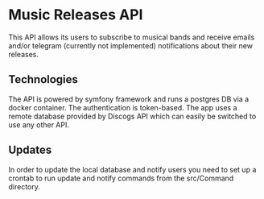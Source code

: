 # Music Releases API
This API allows its users to subscribe to musical bands and receive emails and/or telegram (currently not implemented) notifications about their new releases.

## Technologies
The API is powered by symfony framework and runs a postgres DB via a docker container. The authentication is token-based. The app uses a remote database provided by Discogs API which can easily be switched to use any other API.  

## Updates
In order to update the local database and notify users you need to set up a crontab to run update and notify commands from the src/Command directory.
